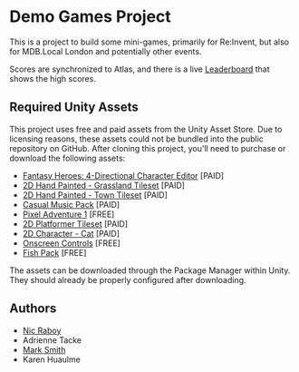 # Demo Games Project

This is a project to build some mini-games, primarily for Re:Invent, but also for MDB.Local London and potentially other events.

Scores are synchronized to Atlas, and there is a live [Leaderboard](https://mongo-world-demo-ebxbj-kscux.mongodbstitch.com/) that shows the high scores.

## Required Unity Assets

This project uses free and paid assets from the Unity Asset Store. Due to licensing reasons, these assets could not be bundled into the public repository on GitHub. After cloning this project, you'll need to purchase or download the following assets:

- [Fantasy Heroes: 4-Directional Character Editor](https://assetstore.unity.com/packages/2d/characters/fantasy-heroes-4-directional-character-editor-147364) [PAID]
- [2D Hand Painted - Grassland Tileset](https://assetstore.unity.com/packages/2d/environments/2d-hand-painted-grassland-tileset-47763) [PAID]
- [2D Hand Painted - Town Tileset](https://assetstore.unity.com/packages/2d/environments/2d-hand-painted-town-tileset-67346) [PAID]
- [Casual Music Pack](https://assetstore.unity.com/packages/audio/music/a-casual-music-pack-160915) [PAID]
- [Pixel Adventure 1](https://assetstore.unity.com/packages/2d/characters/pixel-adventure-1-155360) [FREE]
- [2D Platformer Tileset](https://assetstore.unity.com/packages/2d/environments/2d-platformer-tileset-173155) [PAID]
- [2D Character - Cat](https://assetstore.unity.com/packages/2d/characters/2d-character-cat-182816) [PAID]
- [Onscreen Controls](https://www.kenney.nl/assets/onscreen-controls) [FREE]
- [Fish Pack](https://www.kenney.nl/assets/fish-pack) [FREE]

The assets can be downloaded through the Package Manager within Unity. They should already be properly configured after downloading.

## Authors

* [Nic Raboy](https://www.nraboy.com)
* Adrienne Tacke
* [Mark Smith](https://twitter.com/judy2k)
* Karen Huaulme